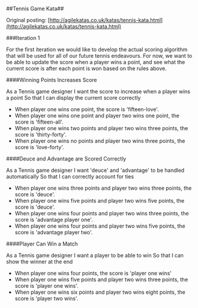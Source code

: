 ##Tennis Game Kata##

Original posting: [http://agilekatas.co.uk/katas/tennis-kata.html](http://agilekatas.co.uk/katas/tennis-kata.html)

###Iteration 1

For the first iteration we would like to develop the actual scoring algorithm that will be used for all of our future tennis endeavours. For now, we want to be able to update the score when a player wins a point, and see what the current score is after each point is won based on the rules above. 

####Winning Points Increases Score

As a Tennis game designer
I want the score to increase when a player wins a point
So that I can display the current score correctly 

- When player one wins one point, the score is 'fifteen-love'.
- When player one wins one point and player two wins one point, the score is 'fifteen-all'.
- When player one wins two points and player two wins three points, the score is 'thirty-forty'.
- When player one wins no points and player two wins three points, the score is 'love-forty'.

####Deuce and Advantage are Scored Correctly

As a Tennis game designer
I want 'deuce' and 'advantage' to be handled automatically
So that I can correctly account for ties 

- When player one wins three points and player two wins three points, the score is 'deuce'.
- When player one wins five points and player two wins five points, the score is 'deuce'.
- When player one wins four points and player two wins three points, the score is 'advantage player one'.
- When player one wins four points and player two wins five points, the score is 'advantage player two'.

####Player Can Win a Match

As a Tennis game designer
I want a player to be able to win
So that I can show the winner at the end 

- When player one wins four points, the score is 'player one wins'
- When player one wins five points and player two wins three points, the score is 'player one wins'.
- When player one wins six points and player two wins eight points, the score is 'player two wins'.

